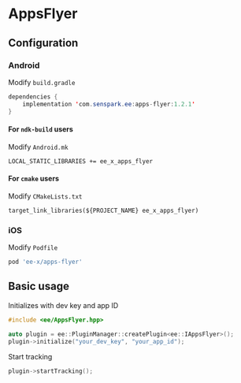 # AppsFlyer
## Configuration
### Android
Modify `build.gradle`
```java
dependencies {
    implementation 'com.senspark.ee:apps-flyer:1.2.1'
}
```

#### For `ndk-build` users
Modify `Android.mk`
```
LOCAL_STATIC_LIBRARIES += ee_x_apps_flyer
```

#### For `cmake` users
Modify `CMakeLists.txt`
```
target_link_libraries(${PROJECT_NAME} ee_x_apps_flyer)
```
### iOS
Modify `Podfile`
```ruby
pod 'ee-x/apps-flyer'
```

## Basic usage
Initializes with dev key and app ID
```cpp
#include <ee/AppsFlyer.hpp>

auto plugin = ee::PluginManager::createPlugin<ee::IAppsFlyer>();
plugin->initialize("your_dev_key", "your_app_id");
```

Start tracking
```cpp
plugin->startTracking();
```